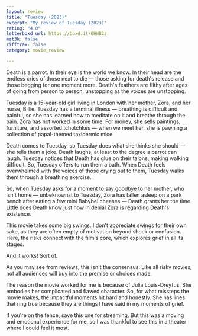 ```yaml
---
layout: review
title: "Tuesday (2023)"
excerpt: "My review of Tuesday (2023)"
rating: "4.0"
letterboxd_url: https://boxd.it/6HWB2z
mst3k: false
rifftrax: false
category: movie_review

---
```


Death is a parrot. In their eye is the world we know. In their head are the endless cries of those next to die — those asking for death's release and those begging for one moment more. Death's feathers are filthy after ages of going from person to person, unstopping as the voices are unstopping.

Tuesday is a 15-year-old girl living in London with her mother, Zora, and her nurse, Billie. Tuesday has a terminal illness — breathing is difficult and painful, so she has learned how to meditate on it and breathe through the pain. Zora has not worked in some time. For money, she sells paintings, furniture, and assorted tchotchkes — when we meet her, she is pawning a collection of papal-themed taxidermic mice.

Death comes to Tuesday, so Tuesday does what she thinks she should — she tells them a joke. Death laughs, at least to the degree a parrot can laugh. Tuesday notices that Death has glue on their talons, making walking difficult. So, Tuesday offers to run them a bath. When Death feels overwhelmed with the voices of those crying out to them, Tuesday walks them through a breathing exercise.

So, when Tuesday asks for a moment to say goodbye to her mother, who isn't home — unbeknownst to Tuesday, Zora has fallen asleep on a park bench after eating a few mini Babybel cheeses — Death grants her the time. Little does Death know just how in denial Zora is regarding Death's existence.

This movie takes some big swings. I don't appreciate swings for their own sake, as they are often empty of motivation beyond shock or confusion. Here, the risks connect with the film's core, which explores grief in all its stages.

And it works! Sort of.

As you may see from reviews, this isn't the consensus. Like all risky movies, not all audiences will buy into the premise or choices made.

The reason the movie worked for me is because of Julia Louis-Dreyfus. She embodies her complicated and flawed character. So, for what missteps the movie makes, the impactful moments hit hard and honestly. She has lines that ring true because they are things I have said in my moments of grief.

If you're on the fence, save this one for streaming. But this was a moving and emotional experience for me, so I was thankful to see this in a theater where I could feel it most.